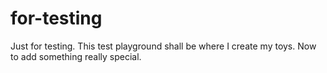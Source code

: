 # for-testing
Just for testing.
This test playground shall be where I create my toys.
Now to add something really special. 
